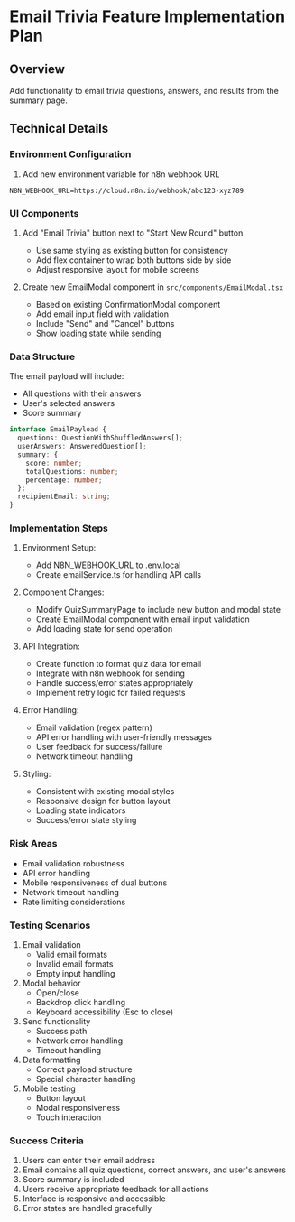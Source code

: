 # Email Trivia Feature Implementation Plan

## Overview

Add functionality to email trivia questions, answers, and results from the summary page.

## Technical Details

### Environment Configuration

1. Add new environment variable for n8n webhook URL

```
N8N_WEBHOOK_URL=https://cloud.n8n.io/webhook/abc123-xyz789
```

### UI Components

1. Add "Email Trivia" button next to "Start New Round" button

   - Use same styling as existing button for consistency
   - Add flex container to wrap both buttons side by side
   - Adjust responsive layout for mobile screens

2. Create new EmailModal component in `src/components/EmailModal.tsx`
   - Based on existing ConfirmationModal component
   - Add email input field with validation
   - Include "Send" and "Cancel" buttons
   - Show loading state while sending

### Data Structure

The email payload will include:

- All questions with their answers
- User's selected answers
- Score summary

```typescript
interface EmailPayload {
  questions: QuestionWithShuffledAnswers[];
  userAnswers: AnsweredQuestion[];
  summary: {
    score: number;
    totalQuestions: number;
    percentage: number;
  };
  recipientEmail: string;
}
```

### Implementation Steps

1. Environment Setup:

   - Add N8N_WEBHOOK_URL to .env.local
   - Create emailService.ts for handling API calls

2. Component Changes:
   - Modify QuizSummaryPage to include new button and modal state
   - Create EmailModal component with email input validation
   - Add loading state for send operation
3. API Integration:

   - Create function to format quiz data for email
   - Integrate with n8n webhook for sending
   - Handle success/error states appropriately
   - Implement retry logic for failed requests

4. Error Handling:

   - Email validation (regex pattern)
   - API error handling with user-friendly messages
   - User feedback for success/failure
   - Network timeout handling

5. Styling:
   - Consistent with existing modal styles
   - Responsive design for button layout
   - Loading state indicators
   - Success/error state styling

### Risk Areas

- Email validation robustness
- API error handling
- Mobile responsiveness of dual buttons
- Network timeout handling
- Rate limiting considerations

### Testing Scenarios

1. Email validation
   - Valid email formats
   - Invalid email formats
   - Empty input handling
2. Modal behavior
   - Open/close
   - Backdrop click handling
   - Keyboard accessibility (Esc to close)
3. Send functionality
   - Success path
   - Network error handling
   - Timeout handling
4. Data formatting
   - Correct payload structure
   - Special character handling
5. Mobile testing
   - Button layout
   - Modal responsiveness
   - Touch interaction

### Success Criteria

1. Users can enter their email address
2. Email contains all quiz questions, correct answers, and user's answers
3. Score summary is included
4. Users receive appropriate feedback for all actions
5. Interface is responsive and accessible
6. Error states are handled gracefully
